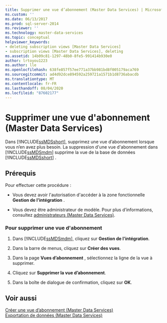 ```yaml
---
title: Supprimer une vue d’abonnement (Master Data Services) | Microsoft Docs
ms.custom: ''
ms.date: 06/13/2017
ms.prod: sql-server-2014
ms.reviewer: ''
ms.technology: master-data-services
ms.topic: conceptual
helpviewer_keywords:
- deleting subscription views [Master Data Services]
- subscription views [Master Data Services], deleting
ms.assetid: 14b09c81-1297-48b0-8fe5-991414b930e0
author: lrtoyou1223
ms.author: lle
ms.openlocfilehash: 638fe857f57ee771a37bb981bd8f005179aca769
ms.sourcegitcommit: ad4d92dce894592a259721a1571b1d8736abacdb
ms.translationtype: MT
ms.contentlocale: fr-FR
ms.lasthandoff: 08/04/2020
ms.locfileid: "87602177"
---
```

# <a name="delete-a-subscription-view-master-data-services"></a>Supprimer une vue d'abonnement (Master Data Services)
  Dans [!INCLUDE[ssMDSshort](../includes/ssmdsshort-md.md)], supprimez une vue d’abonnement lorsque vous n’en avez plus besoin. La suppression d'une vue d'abonnement dans [!INCLUDE[ssMDSmdm](../includes/ssmdsmdm-md.md)] supprime la vue de la base de données [!INCLUDE[ssMDSshort](../includes/ssmdsshort-md.md)] .  
  
## <a name="prerequisites"></a>Prérequis  
 Pour effectuer cette procédure :  
  
-   Vous devez avoir l'autorisation d'accéder à la zone fonctionnelle **Gestion de l'intégration** .  
  
-   Vous devez être administrateur de modèle. Pour plus d’informations, consultez [administrateurs &#40;Master Data Services&#41;](administrators-master-data-services.md).  
  
### <a name="to-delete-a-subscription-view"></a>Pour supprimer une vue d'abonnement  
  
1.  Dans [!INCLUDE[ssMDSmdm](../includes/ssmdsmdm-md.md)], cliquez sur **Gestion de l'intégration**.  
  
2.  Dans la barre de menus, cliquez sur **Créer des vues**.  
  
3.  Dans la page **Vues d’abonnement** , sélectionnez la ligne de la vue à supprimer.  
  
4.  Cliquez sur **Supprimer la vue d’abonnement**.  
  
5.  Dans la boîte de dialogue de confirmation, cliquez sur **OK**.  
  
## <a name="see-also"></a>Voir aussi  
 [Créer une vue d’abonnement &#40;Master Data Services&#41;](create-a-subscription-view-to-export-data-master-data-services.md)   
 [Exportation de données &#40;Master Data Services&#41;](overview-exporting-data-master-data-services.md)  
  
  
